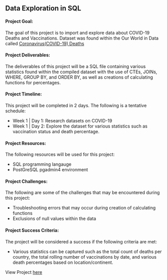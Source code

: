 ## Data Exploration in SQL
#### Project Goal:
The goal of this project is to import and explore data about COVID-19 Deaths and Vaccinations. Dataset was found within the Our World in Data called [Coronavirus(COVID-19) Deaths](https://ourworldindata.org/covid-deaths)

#### Project Deliverables:
The deliverables of this project will be a SQL file containing various statistics found within the compiled dataset with the use of CTEs, JOINs, WHERE, GROUP BY, and ORDER BY, as well as creations of calculating functions for percentages.

#### Project Timeline:
This project will be completed in 2 days. The following is a tentative schedule:

* Week 1 | Day 1: Research datasets on COVID-19
* Week 1 | Day 2: Explore the dataset for various statistics such as vaccination status and death percentage.

#### Project Resources:
The following resources will be used for this project:
* SQL programming langauge
* PostGreSQL pgadmin4 environment

#### Project Challenges:
The following are some of the challenges that may be encountered during this project:

* Troubleshooting errors that may occur during creation of calculating functions
* Exclusions of null values within the data

#### Project Success Criteria:
The project will be considered a success if the following criteria are met:
* Various statistics can be captured such as the total count of deaths per country, the total rolling number of vaccinations by date, and various death percentages based on location/continent.

View Project [here]( https://github.com/alexaryanfisher/Portfolio/blob/master/DataExploration-SQL/covid_death_vaccinations.sql)
